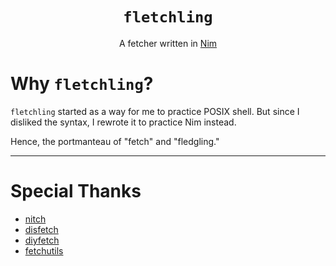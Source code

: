 <div align="center">

# `fletchling`

A fetcher written in [Nim](https://nim-lang.org)

</div>

# Why `fletchling`?

`fletchling` started as a way for me to practice POSIX shell.
But since I disliked the syntax, I rewrote it to practice Nim instead.

Hence, the portmanteau of "fetch" and "fledgling."

---

# Special Thanks

- [nitch](https://github.com/ssleert/nitch)
- [disfetch](https://github.com/q60/disfetch)
- [diyfetch](https://github.com/info-mono/diyfetch)
- [fetchutils](https://github.com/kiedtl/fetchutils)
